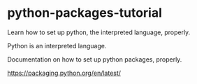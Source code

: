 # python-packages-tutorial
Learn how to set up python, the interpreted language, properly. 

Python is an interpreted language. 

Documentation on how to set up python packages, properly. 

https://packaging.python.org/en/latest/
